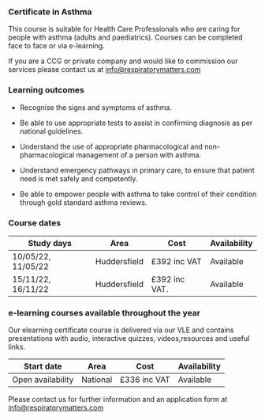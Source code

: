 ### Certificate in Asthma

This course is suitable for Health Care Professionals who are caring for people with asthma (adults and paediatrics). Courses can be completed face to face or via e-learning.

If you are a CCG or private company and would like to commission our services please contact us at info@respiratorymatters.com

### Learning outcomes

* Recognise the signs and symptoms of asthma.

* Be able to use appropriate tests to assist in confirming diagnosis as per national guidelines.

* Understand the use of appropriate pharmacological and non-pharmacological management of a person with asthma.

* Understand emergency pathways in primary care, to ensure that patient need is met safely and competently.

* Be able to empower people with asthma to take control of their condition through gold standard asthma reviews.

### Course dates

|Study days          |	Area          | Cost           | Availability|
|--------------------|---------------|-----------------|-------------
| 10/05/22, 11/05/22 | Huddersfield  | £392 inc VAT    | Available   |
| 15/11/22, 16/11/22 | Huddersfield  | £392 inc VAT.   | Available   |

### e-learning courses available throughout the year

Our elearning certificate course is delivered via our VLE and contains presentations with audio, interactive quizzes, videos,resources and useful links. 

|Start date          |	Area          | Cost          | Availability|
|--------------------|----------------|---------------|-------------
| Open availability  | National       | £336 inc VAT  | Available   |


Please contact us for further information and an application form at info@respiratorymatters.com
